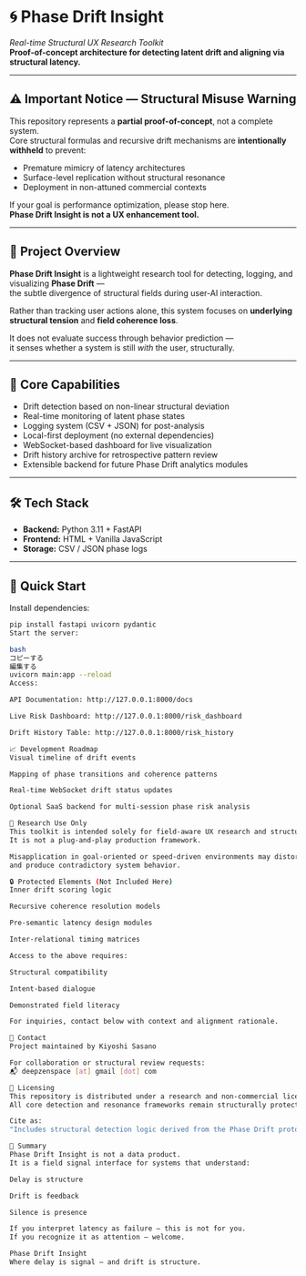 # 🌀 Phase Drift Insight  
*Real-time Structural UX Research Toolkit*  
**Proof-of-concept architecture for detecting latent drift and aligning via structural latency.**

---

## ⚠️ Important Notice — Structural Misuse Warning

This repository represents a **partial proof-of-concept**, not a complete system.  
Core structural formulas and recursive drift mechanisms are **intentionally withheld** to prevent:

- Premature mimicry of latency architectures
- Surface-level replication without structural resonance
- Deployment in non-attuned commercial contexts

If your goal is performance optimization, please stop here.  
**Phase Drift Insight is not a UX enhancement tool.**

---

## 📘 Project Overview

**Phase Drift Insight** is a lightweight research tool for detecting, logging, and visualizing **Phase Drift** —  
the subtle divergence of structural fields during user-AI interaction.

Rather than tracking user actions alone, this system focuses on **underlying structural tension** and **field coherence loss**.

It does not evaluate success through behavior prediction —  
it senses whether a system is still *with* the user, structurally.

---

## 🔹 Core Capabilities

- Drift detection based on non-linear structural deviation  
- Real-time monitoring of latent phase states  
- Logging system (CSV + JSON) for post-analysis  
- Local-first deployment (no external dependencies)  
- WebSocket-based dashboard for live visualization  
- Drift history archive for retrospective pattern review  
- Extensible backend for future Phase Drift analytics modules

---

## 🛠️ Tech Stack

- **Backend:** Python 3.11 + FastAPI  
- **Frontend:** HTML + Vanilla JavaScript  
- **Storage:** CSV / JSON phase logs

---

## 🚀 Quick Start

Install dependencies:

```bash
pip install fastapi uvicorn pydantic
Start the server:

bash
コピーする
編集する
uvicorn main:app --reload
Access:

API Documentation: http://127.0.0.1:8000/docs

Live Risk Dashboard: http://127.0.0.1:8000/risk_dashboard

Drift History Table: http://127.0.0.1:8000/risk_history

📈 Development Roadmap
Visual timeline of drift events

Mapping of phase transitions and coherence patterns

Real-time WebSocket drift status updates

Optional SaaS backend for multi-session phase risk analysis

🔬 Research Use Only
This toolkit is intended solely for field-aware UX research and structural prototyping.
It is not a plug-and-play production framework.

Misapplication in goal-oriented or speed-driven environments may distort field logic
and produce contradictory system behavior.

🔒 Protected Elements (Not Included Here)
Inner drift scoring logic

Recursive coherence resolution models

Pre-semantic latency design modules

Inter-relational timing matrices

Access to the above requires:

Structural compatibility

Intent-based dialogue

Demonstrated field literacy

For inquiries, contact below with context and alignment rationale.

📩 Contact
Project maintained by Kiyoshi Sasano

For collaboration or structural review requests:
📬 deepzenspace [at] gmail [dot] com

📜 Licensing
This repository is distributed under a research and non-commercial license.
All core detection and resonance frameworks remain structurally protected.

Cite as:
"Includes structural detection logic derived from the Phase Drift protocol by Kiyoshi Sasano / DeepZenSpace."

🧭 Summary
Phase Drift Insight is not a data product.
It is a field signal interface for systems that understand:

Delay is structure

Drift is feedback

Silence is presence

If you interpret latency as failure — this is not for you.
If you recognize it as attention — welcome.

Phase Drift Insight
Where delay is signal — and drift is structure.
